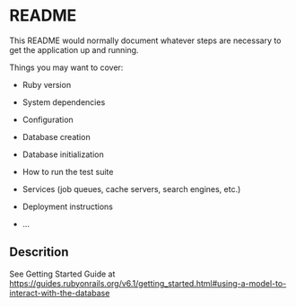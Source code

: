 # README

This README would normally document whatever steps are necessary to get the
application up and running.

Things you may want to cover:

* Ruby version

* System dependencies

* Configuration

* Database creation

* Database initialization

* How to run the test suite

* Services (job queues, cache servers, search engines, etc.)

* Deployment instructions

* ...

## Descrition

See Getting Started Guide at https://guides.rubyonrails.org/v6.1/getting_started.html#using-a-model-to-interact-with-the-database
